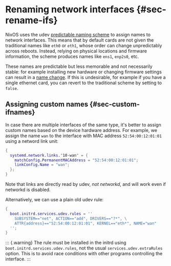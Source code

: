 # Renaming network interfaces {#sec-rename-ifs}

NixOS uses the udev [predictable naming
scheme](https://systemd.io/PREDICTABLE_INTERFACE_NAMES/) to assign names
to network interfaces. This means that by default cards are not given
the traditional names like `eth0` or `eth1`, whose order can change
unpredictably across reboots. Instead, relying on physical locations and
firmware information, the scheme produces names like `ens1`, `enp2s0`,
etc.

These names are predictable but less memorable and not necessarily
stable: for example installing new hardware or changing firmware
settings can result in a [name
change](https://github.com/systemd/systemd/issues/3715#issue-165347602).
If this is undesirable, for example if you have a single ethernet card,
you can revert to the traditional scheme by setting
[](#opt-networking.usePredictableInterfaceNames)
to `false`.

## Assigning custom names {#sec-custom-ifnames}

In case there are multiple interfaces of the same type, it's better to
assign custom names based on the device hardware address. For example,
we assign the name `wan` to the interface with MAC address
`52:54:00:12:01:01` using a netword link unit:

```nix
{
  systemd.network.links."10-wan" = {
    matchConfig.PermanentMACAddress = "52:54:00:12:01:01";
    linkConfig.Name = "wan";
  };
}
```

Note that links are directly read by udev, *not networkd*, and will work
even if networkd is disabled.

Alternatively, we can use a plain old udev rule:

```nix
{
  boot.initrd.services.udev.rules = ''
    SUBSYSTEM=="net", ACTION=="add", DRIVERS=="?*", \
    ATTR{address}=="52:54:00:12:01:01", KERNEL=="eth*", NAME="wan"
  '';
}
```

::: {.warning}
The rule must be installed in the initrd using
`boot.initrd.services.udev.rules`, not the usual `services.udev.extraRules`
option. This is to avoid race conditions with other programs controlling
the interface.
:::
